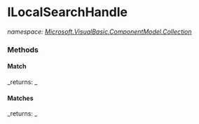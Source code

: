 ﻿
# ILocalSearchHandle
_namespace: [Microsoft.VisualBasic.ComponentModel.Collection](N-Microsoft.VisualBasic.ComponentModel.Collection.md)_



### Methods

#### Match

_returns: _
#### Matches

_returns: _



